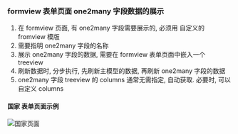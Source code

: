 ### formview 表单页面 one2many 字段数据的展示

1. 在 formview 页面, 有 one2many 字段需要展示的, 必须用 自定义的 fromview 模版
2. 需要指明 one2many 字段的名称
3. 展示 one2many 字段的数据, 需要在 formview 表单页面中嵌入一个 treeview
4. 刷新数据时, 分步执行, 先刷新主模型的数据, 再刷新 one2many 字段的数据
5. one2many 字段 treeview 的 columns 通常无需指定, 自动获取. 必要时, 可以自定义 columns

#### 国家 表单页面示例

![国家页面](https://gitee.com/odoowww/odoorpc-js-tutorial/raw/master/docs/tutorial-web/image/05.res.country.form.jpg '国家页面')
